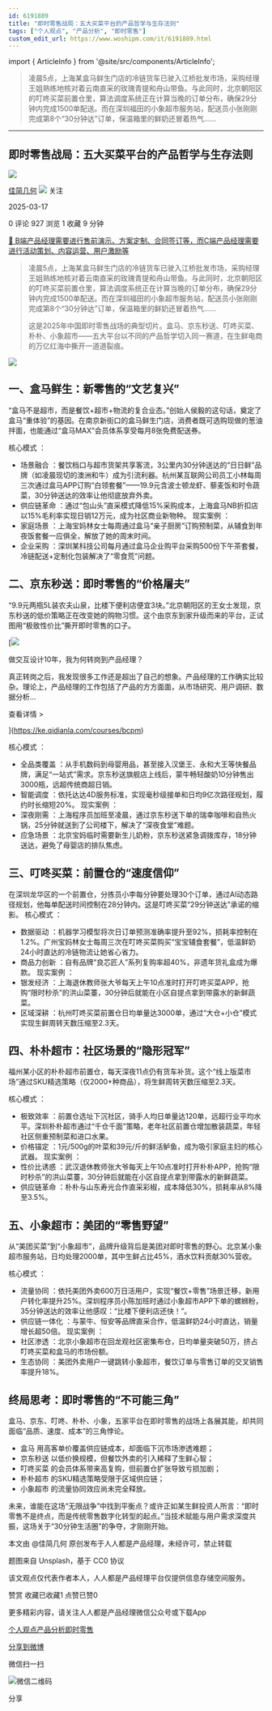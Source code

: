 ```yaml
---
id: 6191889
title: "​即时零售战局：五大买菜平台的产品哲学与生存法则"
tags: ["个人观点", "产品分析", "即时零售"]
custom_edit_url: https://www.woshipm.com/it/6191889.html
---
```

import { ArticleInfo } from '@site/src/components/ArticleInfo';

<ArticleInfo
    author="佳简几何"
    authorLink="https://www.woshipm.com/u/1530875"
    published="2025-03-17"
    views={927}
    comments={0}
    collects={1}
/>

> 凌晨5点，上海某盒马鲜生门店的冷链货车已驶入江桥批发市场，采购经理王姐熟练地核对着云南直采的玫瑰青提和舟山带鱼。与此同时，北京朝阳区的叮咚买菜前置仓里，算法调度系统正在计算当晚的订单分布，确保29分钟内完成1500单配送。而在深圳福田的小象超市服务站，配送员小张刚刚完成第8个“30分钟达”订单，保温箱里的鲜奶还冒着热气……

---

## ​即时零售战局：五大买菜平台的产品哲学与生存法则

[![](https://static.woshipm.com/view/woshipm_api_def_20250406192804_7189.jpg?imageView2/1/w/72/h/72/q/100)](https://www.woshipm.com/u/1530875)

[佳简几何](https://www.woshipm.com/u/1530875) ![](https://static.woshipm.com/tag/1101_1@2x.png) 关注

2025-03-17

0 评论 927 浏览 1 收藏 9 分钟

[🔗 B端产品经理需要进行售前演示、方案定制、合同签订等，而C端产品经理需要进行活动策划、内容运营、用户激励等](https://ke.qidianla.com/courses/bcpm)

> 凌晨5点，上海某盒马鲜生门店的冷链货车已驶入江桥批发市场，采购经理王姐熟练地核对着云南直采的玫瑰青提和舟山带鱼。与此同时，北京朝阳区的叮咚买菜前置仓里，算法调度系统正在计算当晚的订单分布，确保29分钟内完成1500单配送。而在深圳福田的小象超市服务站，配送员小张刚刚完成第8个“30分钟达”订单，保温箱里的鲜奶还冒着热气……
> 
> 这是2025年中国即时零售战场的典型切片。盒马、京东秒送、叮咚买菜、朴朴、小象超市——五大平台以不同的产品哲学切入同一赛道，在生鲜电商的万亿红海中撕开一道道裂痕。

![](https://image.woshipm.com/2023/04/13/83f7a094-d9e0-11ed-8440-00163e0b5ff3.jpg)

## 一、盒马鲜生：新零售的“文艺复兴”

“盒马不是超市，而是餐饮+超市+物流的复合业态。”创始人侯毅的这句话，奠定了盒马“重体验”的基因。在南京新街口的盒马鲜生门店，消费者既可选购现做的葱油拌面，也能通过“盒马MAX”会员体系享受每月8张免费配送券。

核心模式 ：

*   场景融合 ：餐饮档口与超市货架共享客流，3公里内30分钟送达的“日日鲜”品牌（如凌晨现切的澳洲和牛）成为引流利器。杭州某互联网公司员工小林每周三次通过盒马APP订购“白领套餐”——19.9元含波士顿龙虾、藜麦饭和时令蔬菜，30分钟送达的效率让他彻底放弃外卖。
*   供应链革命 ：通过“包山头”直采模式降低15%采购成本，上海盒马NB折扣店以15%毛利率实现日销12万元，成为社区商业新物种。 现实案例 ：
*   家庭场景 ：上海宝妈林女士每周通过盒马“亲子厨房”订购预制菜，从辅食到年夜饭套餐一应俱全，解放了她的周末时间。
*   企业采购 ：深圳某科技公司每月通过盒马企业购平台采购500份下午茶套餐，冷链配送+定制化包装解决了“零食荒”问题。

## 二、京东秒送：即时零售的“价格屠夫”

“9.9元两瓶5L装农夫山泉，比楼下便利店便宜3块。”北京朝阳区的王女士发现，京东秒送的低价策略正在改变她的购物习惯。这个由京东到家升级而来的平台，正试图用“极致性价比”撕开即时零售的口子。

[![](https://image.woshipm.com/2023/08/02/769bf6f4-30e6-11ee-b3cb-00163e0b5ff3.png)

做交互设计10年，我为何转岗到产品经理？

真正转岗之后，我发现很多工作还是超出了自己的想象。产品经理的工作确实比较杂。理论上，产品经理的工作包括了产品的方方面面，从市场研究、用户调研、数据分析...

查看详情 >

](https://ke.qidianla.com/courses/bcpm)

核心模式 ：

*   全品类覆盖 ：从手机数码到母婴用品，甚至接入汉堡王、永和大王等快餐品牌，满足“一站式”需求。京东秒送旗舰店上线后，蒙牛畅轻酸奶10分钟售出3000瓶，远超传统商超日销。
*   智能调度 ：依托达达4D服务标准，实现毫秒级接单和日均9亿次路径规划，履约时长缩短20%。 现实案例 ：
*   深夜刚需 ：上海程序员加班至凌晨，通过京东秒送下单的瑞幸咖啡和自热火锅，25分钟就送到了公司楼下，解决了“深夜食堂”难题。
*   应急场景 ：北京宝妈临时需要新生儿奶粉，京东秒送紧急调拨库存，18分钟送达，避免了母婴店的排队焦虑。

## 三、叮咚买菜：前置仓的“速度信仰”

在深圳龙华区的一个前置仓，分拣员小李每分钟要处理30个订单，通过AI动态路径规划，他每单配送时间控制在28分钟内。这是叮咚买菜“29分钟送达”承诺的缩影。 核心模式 ：

*   数据驱动 ：机器学习模型将次日订单预测准确率提升至92%，损耗率控制在1.2%。广州宝妈林女士每周三次在叮咚买菜购买“宝宝辅食套餐”，低温鲜奶24小时直达的冷链物流让她省心省力。
*   商品力创新 ：自有品牌“良芯匠人”系列复购率超40%，非遗年货礼盒成为爆款。 现实案例 ：
*   银发经济 ：上海退休教师张大爷每天上午10点准时打开叮咚买菜APP，抢购“限时秒杀”的洪山菜薹，30分钟后就能在小区自提点拿到带露水的新鲜蔬菜。
*   区域深耕 ：杭州叮咚买菜前置仓日均单量达3000单，通过“大仓+小仓”模式实现生鲜周转天数压缩至2.3天。

## 四、朴朴超市：社区场景的“隐形冠军”

福州某小区的朴朴超市前置仓，每天深夜11点仍有货车补货。这个“线上版菜市场”通过SKU精选策略（仅2000+种商品），将生鲜周转天数压缩至2.3天。

核心模式 ：

*   极致效率 ：前置仓选址下沉社区，骑手人均日单量达120单，远超行业平均水平。深圳朴朴超市通过“千仓千面”策略，老年社区前置仓增加散装蔬菜，年轻社区侧重预制菜和进口水果。
*   价格锚定 ：1元/500g的叶菜和39元/斤的鲜活鲈鱼，成为吸引家庭主妇的核心武器。 现实案例 ：
*   性价比诱惑 ：武汉退休教师张大爷每天上午10点准时打开朴朴APP，抢购“限时秒杀”的洪山菜薹，30分钟后就能在小区自提点拿到带露水的新鲜蔬菜。
*   供应链革命 ：朴朴与山东寿光合作直采彩椒，成本降低30%，损耗率从8%降至3.5%。

## 五、小象超市：美团的“零售野望”

从“美团买菜”到“小象超市”，品牌升级背后是美团对即时零售的野心。北京某小象超市服务站，日均处理2000单，其中生鲜占比45%，酒水饮料贡献30%营收。

核心模式 ：

*   流量协同 ：依托美团外卖600万日活用户，实现“餐饮+零售”场景迁移，新用户转化率提升25%。深圳程序员小陈加班时通过小象超市APP下单的螺蛳粉，35分钟送达的效率让他感叹：“比楼下便利店还快！”。
*   供应链一体化 ：与蒙牛、恒安等品牌直采合作，低温鲜奶24小时直达，销量增长超50倍。 现实案例 ：
*   社区渗透 ：北京小象超市在回龙观社区密集布仓，日均单量突破50万，挤占叮咚买菜和盒马的市场份额。
*   生态协同 ：美团外卖用户一键跳转小象超市，餐饮订单与零售订单的交叉销售率提升18%。

## 终局思考：即时零售的“不可能三角”

盒马、京东、叮咚、朴朴、小象，五家平台在即时零售的战场上各展其能，却共同面临“品质、速度、成本”的三角悖论。

*   盒马 用高客单价覆盖供应链成本，却面临下沉市场渗透难题；
*   京东秒送 以低价换规模，但餐饮外卖的引入稀释了生鲜心智；
*   叮咚买菜 的会员体系带来高复购，但前置仓扩张导致亏损加剧；
*   朴朴超市 的SKU精选策略受限于区域供应链；
*   小象超市 的流量协同效应尚未完全释放。

未来，谁能在这场“无限战争”中找到平衡点？或许正如某生鲜投资人所言：“即时零售不是终点，而是传统零售数字化转型的起点。”当技术赋能与用户需求深度共振，这场关于“30分钟生活圈”的争夺，才刚刚开始。

本文由 @佳简几何 原创发布于人人都是产品经理，未经许可，禁止转载

题图来自 Unsplash，基于 CC0 协议

该文观点仅代表作者本人，人人都是产品经理平台仅提供信息存储空间服务。

赞赏 收藏已收藏1 点赞已赞0

更多精彩内容，请关注人人都是产品经理微信公众号或下载App

[个人观点](https://www.woshipm.com/tag/%e4%b8%aa%e4%ba%ba%e8%a7%82%e7%82%b9)[产品分析](https://www.woshipm.com/tag/%e4%ba%a7%e5%93%81%e5%88%86%e6%9e%90)[即时零售](https://www.woshipm.com/tag/%e5%8d%b3%e6%97%b6%e9%9b%b6%e5%94%ae)

[分享到微博](https://service.weibo.com/share/share.php?appkey=2775287854&title=​即时零售战局：五大买菜平台的产品哲学与生存法则&url=https://www.woshipm.com/it/6191889.html&pic=https://image.woshipm.com/2023/04/13/83f7a094-d9e0-11ed-8440-00163e0b5ff3.jpg)

微信扫一扫

![微信二维码](https://api.pwmqr.com/qrcode/create/?url=https://www.woshipm.com/it/6191889.html)

分享